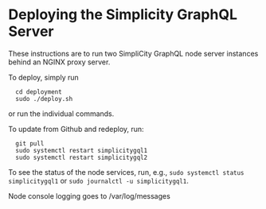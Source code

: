 # Deploying the Simplicity GraphQL Server

These instructions are to run two SimpliCity GraphQL node server instances behind an NGINX proxy server.

To deploy, simply run 
````
  cd deployment
  sudo ./deploy.sh
````

or run the individual commands.

To update from Github and redeploy, run:

````
  git pull
  sudo systemctl restart simplicitygql1
  sudo systemctl restart simplicitygql2
````

To see the status of the node services, run, e.g., ````sudo systemctl status simplicitygql1```` 
or ````sudo journalctl -u simplicitygql1````.

Node console logging goes to /var/log/messages

